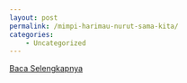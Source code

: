 ```yaml
---
layout: post
permalink: /mimpi-harimau-nurut-sama-kita/
categories:
    - Uncategorized
---
```


[Baca Selengkapnya](/06)